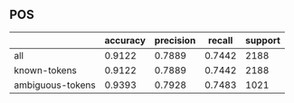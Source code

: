 
## POS

|                  | accuracy | precision | recall | support |
|------------------|----------|-----------|--------|---------|
| all              | 0.9122   | 0.7889    | 0.7442 | 2188    |
| known-tokens     | 0.9122   | 0.7889    | 0.7442 | 2188    |
| ambiguous-tokens | 0.9393   | 0.7928    | 0.7483 | 1021    |

